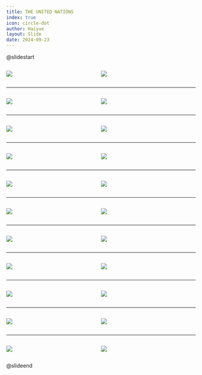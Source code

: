 ```yaml
---
title: THE UNITED NATIONS
index: true
icon: circle-dot
author: Haiyue
layout: Slide
date: 2024-09-23
---
```

 
@slidestart

<div style="display:flex">
<div style="flex:1">

![](/reading/english/Level-Z/THE%20UNITED%20NATIONS/001.webp)
</div>
<div style="flex:1">

![](/reading/english/Level-Z/THE%20UNITED%20NATIONS/002.webp)
</div>
</div>

---

<div style="display:flex">
<div style="flex:1">

![](/reading/english/Level-Z/THE%20UNITED%20NATIONS/003.webp)
</div>
<div style="flex:1">

![](/reading/english/Level-Z/THE%20UNITED%20NATIONS/004.webp)
</div>
</div>

---

<div style="display:flex">
<div style="flex:1">

![](/reading/english/Level-Z/THE%20UNITED%20NATIONS/005.webp)
</div>
<div style="flex:1">

![](/reading/english/Level-Z/THE%20UNITED%20NATIONS/006.webp)
</div>
</div>

---

<div style="display:flex">
<div style="flex:1">

![](/reading/english/Level-Z/THE%20UNITED%20NATIONS/007.webp)
</div>
<div style="flex:1">

![](/reading/english/Level-Z/THE%20UNITED%20NATIONS/008.webp)
</div>
</div>

---

<div style="display:flex">
<div style="flex:1">

![](/reading/english/Level-Z/THE%20UNITED%20NATIONS/009.webp)
</div>
<div style="flex:1">

![](/reading/english/Level-Z/THE%20UNITED%20NATIONS/010.webp)
</div>
</div>

---

<div style="display:flex">
<div style="flex:1">

![](/reading/english/Level-Z/THE%20UNITED%20NATIONS/011.webp)
</div>
<div style="flex:1">

![](/reading/english/Level-Z/THE%20UNITED%20NATIONS/012.webp)
</div>
</div>

---

<div style="display:flex">
<div style="flex:1">

![](/reading/english/Level-Z/THE%20UNITED%20NATIONS/013.webp)
</div>
<div style="flex:1">

![](/reading/english/Level-Z/THE%20UNITED%20NATIONS/014.webp)
</div>
</div>

---

<div style="display:flex">
<div style="flex:1">

![](/reading/english/Level-Z/THE%20UNITED%20NATIONS/015.webp)
</div>
<div style="flex:1">

![](/reading/english/Level-Z/THE%20UNITED%20NATIONS/016.webp)
</div>
</div>

---

<div style="display:flex">
<div style="flex:1">

![](/reading/english/Level-Z/THE%20UNITED%20NATIONS/017.webp)
</div>
<div style="flex:1">

![](/reading/english/Level-Z/THE%20UNITED%20NATIONS/018.webp)
</div>
</div>

---

<div style="display:flex">
<div style="flex:1">

![](/reading/english/Level-Z/THE%20UNITED%20NATIONS/019.webp)
</div>
<div style="flex:1">

![](/reading/english/Level-Z/THE%20UNITED%20NATIONS/020.webp)
</div>
</div>

---

<div style="display:flex">
<div style="flex:1">

![](/reading/english/Level-Z/THE%20UNITED%20NATIONS/021.webp)
</div>
<div style="flex:1">

![](/reading/english/Level-Z/THE%20UNITED%20NATIONS/022.webp)
</div>
</div>

@slideend